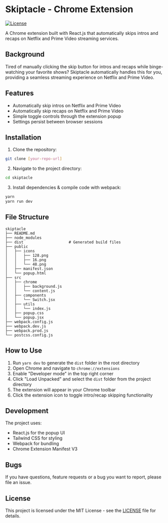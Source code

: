 # Skiptacle - Chrome Extension

[![License](https://img.shields.io/github/license/yilber/readme-boilerplate.svg)](./LICENCE)

A Chrome extension built with React.js that automatically skips intros and recaps on Netflix and Prime Video streaming services.

## Background

Tired of manually clicking the skip button for intros and recaps while binge-watching your favorite shows? Skiptacle automatically handles this for you, providing a seamless streaming experience on Netflix and Prime Video.

## Features

- Automatically skip intros on Netflix and Prime Video
- Automatically skip recaps on Netflix and Prime Video
- Simple toggle controls through the extension popup
- Settings persist between browser sessions

## Installation

1. Clone the repository:

```sh
git clone [your-repo-url]
```

2. Navigate to the project directory:

```sh
cd skiptacle
```

3. Install dependencies & compile code with webpack:

```sh
yarn
yarn run dev
```

## File Structure

```text
skiptacle
├── README.md
├── node_modules
├── dist                    # Generated build files
├── public
│   ├── icons
│   │   ├── 128.png
│   │   ├── 16.png
│   │   └── 48.png
│   ├── manifest.json
│   └── popup.html
├── src
│   ├── chrome
│   │   ├── background.js
│   │   └── content.js
│   ├── components
│   │   └── Switch.jsx
│   ├── utils
│   │   └── index.js
│   ├── popup.css
│   └── popup.jsx
├── webpack.config.js
├── webpack.dev.js
├── webpack.prod.js
└── postcss.config.js
```

## How to Use

1. Run `yarn dev` to generate the `dist` folder in the root directory
2. Open Chrome and navigate to `chrome://extensions`
3. Enable "Developer mode" in the top right corner
4. Click "Load Unpacked" and select the `dist` folder from the project directory
5. The extension will appear in your Chrome toolbar
6. Click the extension icon to toggle intro/recap skipping functionality

## Development

The project uses:

- React.js for the popup UI
- Tailwind CSS for styling
- Webpack for bundling
- Chrome Extension Manifest V3

## Bugs

If you have questions, feature requests or a bug you want to report, please file an issue.

## License

This project is licensed under the MIT License - see the [LICENSE](./LICENSE) file for details.
